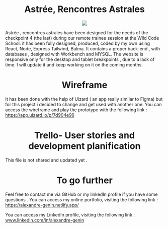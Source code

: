 
<h1 align="center">Astrée, Rencontres Astrales</h1>



<p align="center">
  <img  src="https://i.ibb.co/qs7MNqN/Astree-logo.png">
</p>









Astrée , rencontres astrales have been designed for  the needs of the  checkpoint 4 (the last)  during our remote trainee session at the Wild Code School.
it has been fully designed, produced, coded by my own using React, Node, Express  Tailwind, Bulma. It contains a proper back-end , with databases , designed with Workbench and MYSQL.
The website is responsive only for the desktop and tablet breakpoints , due to a lack of time.
I will update it  and keep working on it on the coming months.











<h1 align="center">Wireframe</h1>


It has been done with  the help of Uizard ( an app really similar to Figma) but for this project i decided to change and  get used with another one.
You can access the wireframe and play the prototype with the following link : https://app.uizard.io/p/7d904e96


<h1 align="center">Trello- User stories and  development planification</h1>

This  file is not shared and updated yet .


<h1 align="center">To go further</h1>

Feel free to contact  me via GitHub or my linkedIn profile if  you have some  questions .
You can  access my online portfolio,  visiting the following link :
https://alexandre-genin.netlify.app/

You can  access my LinkedIn profile,  visiting the following link :
www.linkedin.com/in/alexandre-genin

